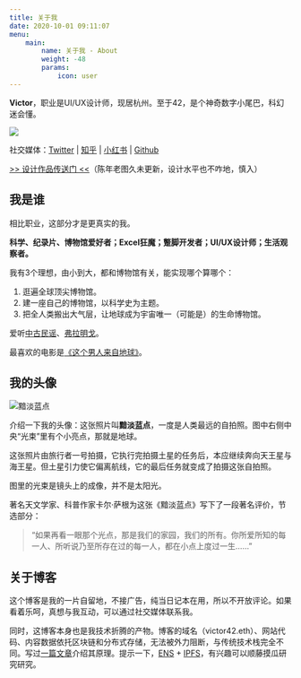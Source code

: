 ```yaml
---
title: 关于我
date: 2020-10-01 09:11:07
menu: 
    main:
        name: 关于我 - About
        weight: -48
        params:
            icon: user
---
```


**Victor**，职业是UI/UX设计师，现居杭州。至于42，是个神奇数字小尾巴，科幻迷会懂。

<p><img style="max-width: 400px;" src="https://cdn.victor42.work/assets/wechat_qr.png"/></p>

社交媒体：[Twitter](https://twitter.com/victor_cheng_42) | [知乎](https://www.zhihu.com/people/victor_42) | [小红书](https://www.xiaohongshu.com/user/profile/6255841b000000002102462c) | [Github](https://github.com/greenzorro)

[>> 设计作品传送门 <<](https://www.behance.net/greenzorro)（陈年老图久未更新，设计水平也不咋地，慎入）

## 我是谁

相比职业，这部分才是更真实的我。

**科学、纪录片、博物馆爱好者；Excel狂魔；蹩脚开发者；UI/UX设计师；生活观察者。**

我有3个理想，由小到大，都和博物馆有关，能实现哪个算哪个：
1. 逛遍全球顶尖博物馆。
2. 建一座自己的博物馆，以科学史为主题。
3. 把全人类搬出大气层，让地球成为宇宙唯一（可能是）的生命博物馆。

爱听[中古民谣](https://music.163.com/#/playlist?id=364460491)、[弗拉明戈](https://music.163.com/#/playlist?id=321322809)。

最喜欢的电影是[《这个男人来自地球》](http://movie.douban.com/subject/2300586/)。

## 我的头像

![黯淡蓝点](https://cdn.victor42.work/assets/pale-blue-dot.jpg)

介绍一下我的头像：这张照片叫**黯淡蓝点**，一度是人类最远的自拍照。图中右侧中央“光束”里有个小亮点，那就是地球。

这张照片由旅行者一号拍摄，它执行完拍摄土星的任务后，本应继续奔向天王星与海王星。但土星引力使它偏离航线，它的最后任务就变成了拍摄这张自拍照。

图里的光束是镜头上的成像，并不是太阳光。

著名天文学家、科普作家卡尔·萨根为这张《黯淡蓝点》写下了一段著名评价，节选部分：

> “如果再看一眼那个光点，那是我们的家园，我们的所有。你所爱所知的每一人、所听说乃至所存在过的每一人，都在小点上度过一生……”

## 关于博客

这个博客是我的一片自留地，不接广告，纯当日记本在用，所以不开放评论。如果看着乐呵，真想与我互动，可以通过社交媒体联系我。

同时，这博客本身也是我技术折腾的产物。博客的域名（victor42.eth）、网站代码、内容数据依托区块链和分布式存储，无法被外力阻断，与传统技术栈完全不同。写过[一篇文章](/post/3608/)介绍其原理。提示一下，[ENS](https://ens.domains/) + [IPFS](https://ipfs.io/)，有兴趣可以顺藤摸瓜研究研究。
